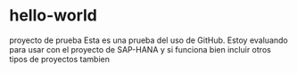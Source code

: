 # hello-world
proyecto de prueba
Esta es una prueba del uso de GitHub. Estoy evaluando para usar con el proyecto de SAP-HANA y si funciona bien incluir otros tipos de proyectos tambien
